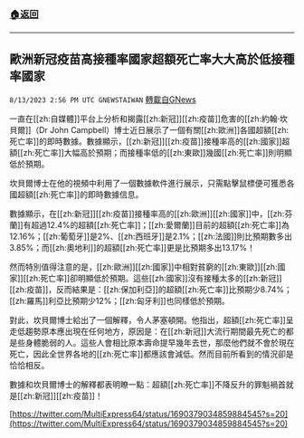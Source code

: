 ###  [:house:返回](README.md)
---


## 歐洲新冠疫苗高接種率國家超額死亡率大大高於低接種率國家
`8/13/2023 2:56 PM UTC GNEWSTAIWAN` [轉載自GNews](https://gnews.org/articles/1550148)

一直在[[zh:自媒體]]平台上分析和揭露[[zh:新冠]][[zh:疫苗]]危害的[[zh:約翰·坎貝爾]]（Dr John Campbell）博士近日展示了一個有關[[zh:歐洲]]各國超額[[zh:死亡率]]的即時數據。數據顯示，[[zh:新冠]][[zh:疫苗]]接種率高的[[zh:國家]]超額[[zh:死亡率]]大幅高於預期；而接種率低的[[zh:東歐]]幾國[[zh:死亡率]]則明顯低於預期。

坎貝爾博士在他的視頻中利用了一個數據軟件進行展示，只需點擊鼠標便可獲悉各國超額[[zh:死亡率]]的即時數據信息。

數據顯示，在[[zh:新冠]][[zh:疫苗]]接種率高的[[zh:歐洲]][[zh:國家]]中，[[zh:芬蘭]]有超過12.4%的超額[[zh:死亡率]]；[[zh:愛爾蘭]]目前的超額[[zh:死亡率]]為12.16%；[[zh:葡萄牙]]是2%、[[zh:西班牙]]是2.1%；[[zh:法國]]則比預期數多出3.85%；而[[zh:奧地利]]的超額[[zh:死亡率]]更是比預期多出13.17%！

然而特別值得注意的是，[[zh:歐洲]][[zh:國家]]中相對貧窮的[[zh:東歐]][[zh:國家]][[zh:死亡率]]卻明顯低於預期。這些[[zh:國家]]沒有接種太多的[[zh:新冠]][[zh:疫苗]]，反而結果是：[[zh:保加利亞]]的超額[[zh:死亡率]]比預期少8.74%；[[zh:羅馬]]利亞比預期少12%；[[zh:匈牙利]]也同樣低於預期。

對此，坎貝爾博士給出了一個解釋，令人茅塞頓開。他指出，超額[[zh:死亡率]]呈走低趨勢原本應出現在任何地方，原因是：在[[zh:新冠]]大流行期間最先死亡的都是些身體脆弱的人。這些人會相比原本壽命提早幾年去世，那麼他們就不會於現在死亡，因此全世界各地的[[zh:死亡率]]都應該會減低。然而目前所看到的情況卻是恰恰相反。

數據和坎貝爾博士的解釋都表明瞭一點：超額[[zh:死亡率]]不降反升的罪魁禍首就是[[zh:新冠]][[zh:疫苗]]！

[https://twitter.com/MultiExpress64/status/1690379034859884545?s=20](https://twitter.com/MultiExpress64/status/1690379034859884545?s=20)
